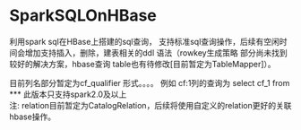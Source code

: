 # SparkSQLOnHBase
 利用spark sql在HBase上搭建的sql查询， 支持标准sql查询操作，后续有空闲时间会增加支持插入，删除，建表相关的ddl 语法（rowkey生成策略 部分尚未找到较好的解决方案，hbase查询 table也有待修改[目前暂定为TableMapper]）。 
 
目前列名部分暂定为cf_qualifier 形式。。。。  例如 cf:1列的查询为 select cf_1 from ***
此版本只支持spark2.0及以上  
注: relation目前暂定为CatalogRelation，后续将使用自定义的relation更好的关联hbase操作。
